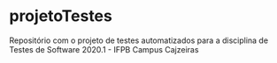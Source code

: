 # projetoTestes
Repositório com o projeto de testes automatizados para a disciplina de Testes de Software 2020.1 - IFPB Campus Cajzeiras
